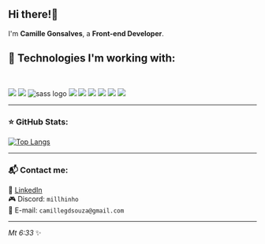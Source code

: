 ## Hi there!👋  

I'm **Camille Gonsalves**, a **Front-end Developer**.  

## 🚀 Technologies I'm working with:  

<br>


<img src="https://img.shields.io/badge/html5-%23E34F26.svg?style=for-the-badge&logo=html5&logoColor=white"> <img src="https://img.shields.io/badge/css3-%231572B6.svg?style=for-the-badge&logo=css3&logoColor=white"> <img src="https://img.shields.io/badge/SASS-hotpink.svg?style=for-the-badge&logo=SASS&logoColor=white" alt="sass logo"> <img src="https://img.shields.io/badge/javascript-%23323330.svg?style=for-the-badge&logo=javascript&logoColor=%23F7DF1E"> <img src="https://img.shields.io/badge/react-%2320232a.svg?style=for-the-badge&logo=react&logoColor=%2361DAFB"> <img src="https://img.shields.io/badge/Express%20js-000000?style=for-the-badge&logo=express&logoColor=white"> <img src="https://img.shields.io/badge/Node%20js-339933?style=for-the-badge&logo=nodedotjs&logoColor=white"> <img src="https://img.shields.io/badge/Insomnia-5849be?style=for-the-badge&logo=Insomnia&logoColor=white"> <img src="https://img.shields.io/badge/PostgreSQL-316192?style=for-the-badge&logo=postgresql&logoColor=white"> 


---

### ⭐ GitHub Stats:
[![Top Langs](https://github-readme-stats.vercel.app/api/top-langs/?username=CamilleGS&layout=compact&theme=dark)](https://github.com/anuraghazra/github-readme-stats)  

---

### 📬 Contact me:  
📌 [LinkedIn](https://www.linkedin.com/in/camille-gonsalves-de-souza-14ba25267)  
🎮 Discord: `millhinho`  
📧 E-mail: `camillegdsouza@gmail.com`  

---

_*Mt 6:33*_ ✨  
